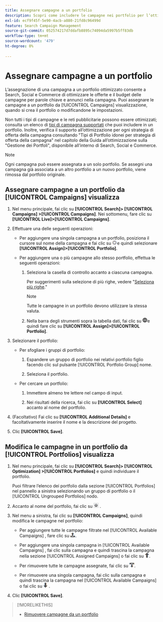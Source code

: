 ```yaml
---
title: Assegnare campagne a un portfolio
description: Scopri come includere le campagne nei portfolio per l’ottimizzazione.
exl-id: ecf9f45f-5e90-4acb-a880-21fd8c96499d
feature: Search Campaign Management
source-git-commit: 052574217d7ddafb8895c74094da5997b5ff83db
workflow-type: tm+mt
source-wordcount: '479'
ht-degree: 0%

---
```


# Assegnare campagne a un portfolio

L’assegnazione di una campagna a un portfolio ottimizzato consente a Search, Social e Commerce di ottimizzare le offerte e il budget delle campagne per parole chiave e annunci nella campagna. Puoi assegnare le campagne a un portfolio da [!UICONTROL Campaigns] visualizzazione, quando si crea il portfolio o modificandone le impostazioni.

Non tutti i tipi di campagne e le reti pubblicitarie possono essere ottimizzati; consulta un elenco di [tipi di campagna supportati](/help/search-social-commerce/introduction/supported-inventory.md) che puoi includere in un portfolio. Inoltre, verifica il supporto all’ottimizzazione per ogni strategia di offerta della campagna consultando &quot;Tipi di Portfolio idonei per strategia di offerta della campagna&quot; nel capitolo della Guida all’ottimizzazione sulla &quot;Gestione dei Portfoli&quot;, disponibile all’interno di Search, Social e Commerce.<!-- verify convention for referencing Optimization Guide here -->

>[!NOTE]
>
>Ogni campagna può essere assegnata a un solo portfolio. Se assegni una campagna già associata a un altro portfolio a un nuovo portfolio, viene rimossa dal portfolio originale.

## Assegnare campagne a un portfolio da [!UICONTROL Campaigns] visualizza

1. Nel menu principale, fai clic su **[!UICONTROL Search]> [!UICONTROL Campaigns] >[!UICONTROL Campaigns]**. Nei sottomenu, fare clic su **[!UICONTROL Live]>[!UICONTROL Campaigns]**.

1. Effettuare una delle seguenti operazioni:

   * Per aggiungere una singola campagna a un portfolio, posiziona il cursore sul nome della campagna e fai clic su ![Pulsante Menu](/help/search-social-commerce/assets/arrow-dropdown-menu.png "Pulsante Menu")e quindi selezionare **[!UICONTROL Assign]>[!UICONTROL Portfolio]**.

   * Per aggiungere una o più campagne allo stesso portfolio, effettua le seguenti operazioni:

      1. Seleziona la casella di controllo accanto a ciascuna campagna.

         Per suggerimenti sulla selezione di più righe, vedere &quot;[Seleziona più righe](/help/search-social-commerce/common-tasks/navigation-editing-selection/multiple-rows-select.md).&quot;

         >[!NOTE]
         >
         >Tutte le campagne in un portfolio devono utilizzare la stessa valuta.

      1. Nella barra degli strumenti sopra la tabella dati, fai clic su ![Altro](/help/search-social-commerce/assets/more.png "Altro")e quindi fare clic su **[!UICONTROL Assign]>[!UICONTROL Portfolio]**.

1. Selezionare il portfolio:

   * Per sfogliare i gruppi di portfolio:

      1. Espandere un gruppo di portfolio nei relativi portfolio figlio facendo clic sul pulsante [!UICONTROL Portfolio Group] nome.

      1. Seleziona il portfolio.

   * Per cercare un portfolio:

      1. Immettere almeno tre lettere nel campo di input.

      1. Nei risultati della ricerca, fai clic su **[!UICONTROL Select]** accanto al nome del portfolio.

1. (Facoltativo) Fai clic su **[!UICONTROL Additional Details]** e facoltativamente inserire il nome e la descrizione del progetto.

1. Clic **[!UICONTROL Save]**.

## Modifica le campagne in un portfolio da [!UICONTROL Portfolios] visualizza

1. Nel menu principale, fai clic su **[!UICONTROL Search]> [!UICONTROL Optimization] >[!UICONTROL Portfolios]** e quindi individuare il portfolio.

   Puoi filtrare l’elenco dei portfolio dalla sezione [!UICONTROL Portfolios] nel pannello a sinistra selezionando un gruppo di portfolio o il [!UICONTROL Ungrouped Portfolios] nodo.

1. Accanto al nome del portfolio, fai clic su ![Pulsante Visualizza/Modifica impostazioni](/help/search-social-commerce/assets/settings.png "Pulsante Visualizza/Modifica impostazioni") .

1. Nel menu a sinistra, fai clic su **[!UICONTROL Campaigns]**, quindi modifica le campagne nel portfolio:

   * Per aggiungere tutte le campagne filtrate nel [!UICONTROL Available Campaigns] , fare clic su ![Assegna tutte le campagne al portfolio](/help/search-social-commerce/assets/arrow-assign-all.png "Assegna tutte le campagne al portfolio").

   * Per aggiungere una singola campagna in [!UICONTROL Available Campaigns] , fai clic sulla campagna e quindi trascina la campagna nella sezione [!UICONTROL Assigned Campaigns] o fai clic su ![Assegna campagna al portfolio](/help/search-social-commerce/assets/arrow-assign.png "Assegna campagna al portfolio").

   * Per rimuovere tutte le campagne assegnate, fai clic su ![Rimuovi tutte le campagne dal portfolio](/help/search-social-commerce/assets/arrow-remove-all.png "Rimuovi tutte le campagne dal portfolio").

   * Per rimuovere una singola campagna, fai clic sulla campagna e quindi trascina la campagna nel [!UICONTROL Available Campaigns] o fai clic su ![Rimuovi campagna dal portfolio](/help/search-social-commerce/assets/arrow-remove.png "Rimuovi campagna dal portfolio") .

1. Clic **[!UICONTROL Save]**.

>[!MORELIKETHIS]
>
>* [Rimuovere campagne da un portfolio](/help/search-social-commerce/campaign-management/campaign-remove-from-portfolio.md)
